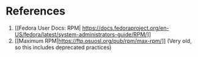 # References

1. [[Fedora User Docs: RPM| https://docs.fedoraproject.org/en-US/fedora/latest/system-administrators-guide/RPM/]]
2. [[Maximum RPM|https://ftp.osuosl.org/pub/rpm/max-rpm/]] (Very old, so this includes deprecated practices)
